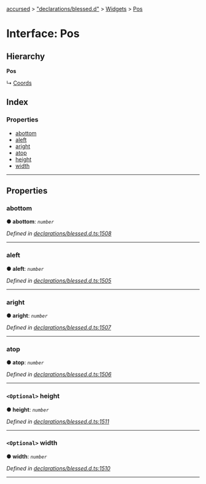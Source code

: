 [accursed](../README.md) > ["declarations/blessed.d"](../modules/_declarations_blessed_d_.md) > [Widgets](../modules/_declarations_blessed_d_.widgets.md) > [Pos](../interfaces/_declarations_blessed_d_.widgets.pos.md)

# Interface: Pos

## Hierarchy

**Pos**

↳  [Coords](_declarations_blessed_d_.widgets.coords.md)

## Index

### Properties

* [abottom](_declarations_blessed_d_.widgets.pos.md#abottom)
* [aleft](_declarations_blessed_d_.widgets.pos.md#aleft)
* [aright](_declarations_blessed_d_.widgets.pos.md#aright)
* [atop](_declarations_blessed_d_.widgets.pos.md#atop)
* [height](_declarations_blessed_d_.widgets.pos.md#height)
* [width](_declarations_blessed_d_.widgets.pos.md#width)

---

## Properties

<a id="abottom"></a>

###  abottom

**● abottom**: *`number`*

*Defined in [declarations/blessed.d.ts:1508](https://github.com/cancerberoSgx/accursed/blob/978b980/src/declarations/blessed.d.ts#L1508)*

___
<a id="aleft"></a>

###  aleft

**● aleft**: *`number`*

*Defined in [declarations/blessed.d.ts:1505](https://github.com/cancerberoSgx/accursed/blob/978b980/src/declarations/blessed.d.ts#L1505)*

___
<a id="aright"></a>

###  aright

**● aright**: *`number`*

*Defined in [declarations/blessed.d.ts:1507](https://github.com/cancerberoSgx/accursed/blob/978b980/src/declarations/blessed.d.ts#L1507)*

___
<a id="atop"></a>

###  atop

**● atop**: *`number`*

*Defined in [declarations/blessed.d.ts:1506](https://github.com/cancerberoSgx/accursed/blob/978b980/src/declarations/blessed.d.ts#L1506)*

___
<a id="height"></a>

### `<Optional>` height

**● height**: *`number`*

*Defined in [declarations/blessed.d.ts:1511](https://github.com/cancerberoSgx/accursed/blob/978b980/src/declarations/blessed.d.ts#L1511)*

___
<a id="width"></a>

### `<Optional>` width

**● width**: *`number`*

*Defined in [declarations/blessed.d.ts:1510](https://github.com/cancerberoSgx/accursed/blob/978b980/src/declarations/blessed.d.ts#L1510)*

___

